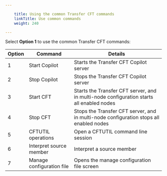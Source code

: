 ```yaml
---

    title: Using the common Transfer CFT commands
    linkTitle: Use common commands
    weight: 240

---
```

Select <span class="bold_in_para">****Option 1****</span> to use the common Transfer CFT commands:


| Option  | Command  | Details  |
| --- | --- | --- |
| 1  | Start Copilot  | Starts the Transfer CFT Copilot server  |
| 2  | Stop Copilot  | Stops the Transfer CFT Copilot server  |
| 3  | Start CFT  | Starts the Transfer CFT server, and in multi-node configuration starts all enabled nodes  |
| 4  | Stop CFT  | Stops the Transfer CFT server, and in multi-node configuration stops all enabled nodes  |
| 5  | CFTUTIL operations  | Open a CFTUTIL command line session  |
| 6  | Interpret source member  | Interpret a source member  |
| 7  | Manage configuration file  | Opens the manage configuration file screen  |

